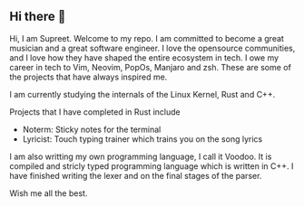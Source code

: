 ## Hi there 👋

<!--
**supreetsingh10/supreetsingh10** is a ✨ _special_ ✨ repository because its `README.md` (this file) appears on your GitHub profile.

Here are some ideas to get you started:

- 🔭 I’m currently working on ...
- 🌱 I’m currently learning ...
- 👯 I’m looking to collaborate on ...
- 🤔 I’m looking for help with ...
- 💬 Ask me about ...
- 📫 How to reach me: ...
- 😄 Pronouns: ...
- ⚡ Fun fact: ...
-->


Hi, I am Supreet. Welcome to my repo. I am committed to become a great musician and a great software engineer.
I love the opensource communities, and I love how they have shaped the entire ecosystem in tech. I owe my career in tech to
Vim, Neovim, PopOs, Manjaro and zsh. These are some of the projects that have always inspired me. 


I am currently studying the internals of the Linux Kernel, Rust and C++. 


Projects that I have completed in Rust include 
- Noterm: Sticky notes for the terminal
- Lyricist: Touch typing trainer which trains you on the song lyrics


I am also writting my own programming language, I call it Voodoo. It is compiled and stricly typed programming language which is written in C++. I have finished writing the lexer and on the final stages of the 
parser.


Wish me all the best. 
